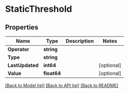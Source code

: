 # StaticThreshold

## Properties

Name | Type | Description | Notes
------------ | ------------- | ------------- | -------------
**Operator** | **string** |  | 
**Type** | **string** |  | 
**LastUpdated** | **int64** |  | [optional] 
**Value** | **float64** |  | [optional] 

[[Back to Model list]](../README.md#documentation-for-models) [[Back to API list]](../README.md#documentation-for-api-endpoints) [[Back to README]](../README.md)


